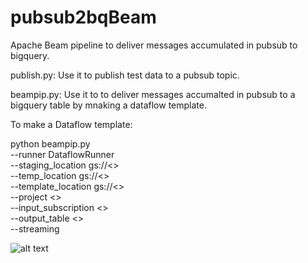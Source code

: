 # pubsub2bqBeam


Apache Beam pipeline to deliver messages accumulated in pubsub to bigquery.

publish.py: Use it to publish test data to a pubsub topic.

beampip.py: Use it to to deliver messages accumalted in pubsub to a bigquery table by mnaking a dataflow template.

To make a Dataflow template:

python beampip.py \
   --runner DataflowRunner \
   --staging_location gs://<> \
   --temp_location gs://<> \
   --template_location gs://<> \
   --project <> \
   --input_subscription <> \
   --output_table <> \
   --streaming
   
   
   
![alt text](https://raw.githubusercontent.com/username/projectname/branch/path/to/img.png)

